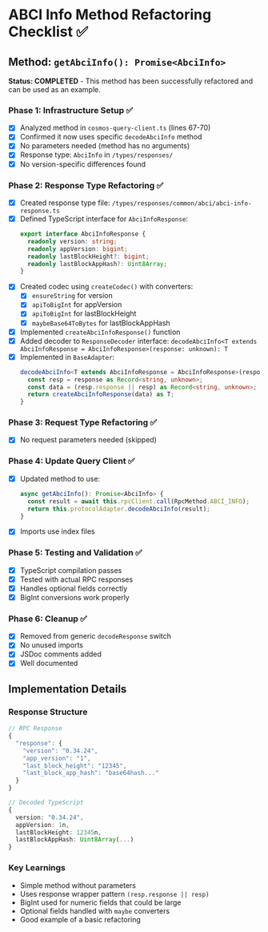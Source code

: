 # ABCI Info Method Refactoring Checklist ✅

## Method: `getAbciInfo(): Promise<AbciInfo>`

**Status: COMPLETED** - This method has been successfully refactored and can be used as an example.

### Phase 1: Infrastructure Setup ✅
- [x] Analyzed method in `cosmos-query-client.ts` (lines 67-70)
- [x] Confirmed it now uses specific `decodeAbciInfo` method
- [x] No parameters needed (method has no arguments)
- [x] Response type: `AbciInfo` in `/types/responses/`
- [x] No version-specific differences found

### Phase 2: Response Type Refactoring ✅
- [x] Created response type file: `/types/responses/common/abci/abci-info-response.ts`
- [x] Defined TypeScript interface for `AbciInfoResponse`:
  ```typescript
  export interface AbciInfoResponse {
    readonly version: string;
    readonly appVersion: bigint;
    readonly lastBlockHeight?: bigint;
    readonly lastBlockAppHash?: Uint8Array;
  }
  ```
- [x] Created codec using `createCodec()` with converters:
  - [x] `ensureString` for version
  - [x] `apiToBigInt` for appVersion
  - [x] `apiToBigInt` for lastBlockHeight
  - [x] `maybeBase64ToBytes` for lastBlockAppHash
- [x] Implemented `createAbciInfoResponse()` function
- [x] Added decoder to `ResponseDecoder` interface: `decodeAbciInfo<T extends AbciInfoResponse = AbciInfoResponse>(response: unknown): T`
- [x] Implemented in `BaseAdapter`:
  ```typescript
  decodeAbciInfo<T extends AbciInfoResponse = AbciInfoResponse>(response: unknown): T {
    const resp = response as Record<string, unknown>;
    const data = (resp.response || resp) as Record<string, unknown>;
    return createAbciInfoResponse(data) as T;
  }
  ```

### Phase 3: Request Type Refactoring ✅
- [x] No request parameters needed (skipped)

### Phase 4: Update Query Client ✅
- [x] Updated method to use:
  ```typescript
  async getAbciInfo(): Promise<AbciInfo> {
    const result = await this.rpcClient.call(RpcMethod.ABCI_INFO);
    return this.protocolAdapter.decodeAbciInfo(result);
  }
  ```
- [x] Imports use index files

### Phase 5: Testing and Validation ✅
- [x] TypeScript compilation passes
- [x] Tested with actual RPC responses
- [x] Handles optional fields correctly
- [x] BigInt conversions work properly

### Phase 6: Cleanup ✅
- [x] Removed from generic `decodeResponse` switch
- [x] No unused imports
- [x] JSDoc comments added
- [x] Well documented

## Implementation Details

### Response Structure
```typescript
// RPC Response
{
  "response": {
    "version": "0.34.24",
    "app_version": "1",
    "last_block_height": "12345",
    "last_block_app_hash": "base64hash..."
  }
}

// Decoded TypeScript
{
  version: "0.34.24",
  appVersion: 1n,
  lastBlockHeight: 12345n,
  lastBlockAppHash: Uint8Array(...)
}
```

### Key Learnings
- Simple method without parameters
- Uses response wrapper pattern `(resp.response || resp)`
- BigInt used for numeric fields that could be large
- Optional fields handled with `maybe` converters
- Good example of a basic refactoring